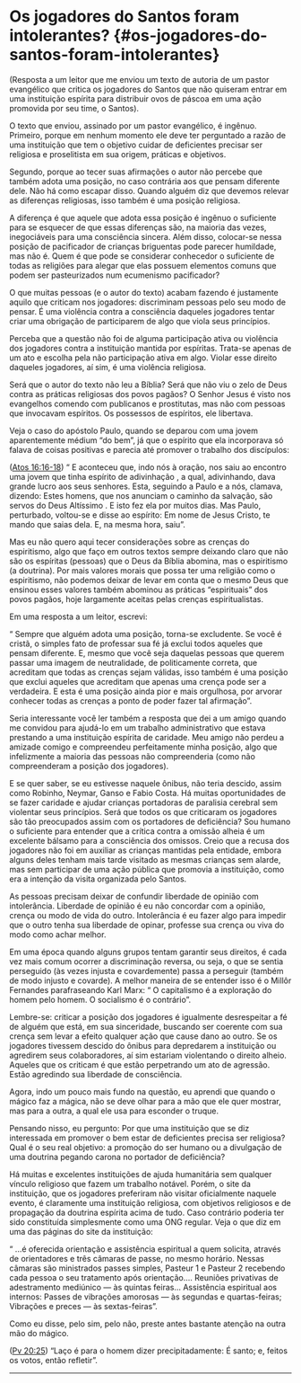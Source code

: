 # Os jogadores do Santos foram intolerantes? {#os-jogadores-do-santos-foram-intolerantes}

(Resposta a um leitor que me enviou um texto de autoria de um pastor evangélico que critica os jogadores do Santos que não quiseram entrar em uma instituição espírita para distribuir ovos de páscoa em uma ação promovida por seu time, o Santos).

O texto que enviou, assinado por um pastor evangélico, é ingênuo. Primeiro, porque em nenhum momento ele deve ter perguntado a razão de uma instituição que tem o objetivo cuidar de deficientes precisar ser religiosa e proselitista em sua origem, práticas e objetivos.

Segundo, porque ao tecer suas afirmações o autor não percebe que também adota uma posição, no caso contrária aos que pensam diferente dele. Não há como escapar disso. Quando alguém diz que devemos relevar as diferenças religiosas, isso também é uma posição religiosa.

A diferença é que aquele que adota essa posição é ingênuo o suficiente para se esquecer de que essas diferenças são, na maioria das vezes, inegociáveis para uma consciência sincera. Além disso, colocar-se nessa posição de pacificador de crianças briguentas pode parecer humildade, mas não é. Quem é que pode se considerar conhecedor o suficiente de todas as religiões para alegar que elas possuem elementos comuns que podem ser pasteurizados num ecumenismo pacificador?

O que muitas pessoas (e o autor do texto) acabam fazendo é justamente aquilo que criticam nos jogadores: discriminam pessoas pelo seu modo de pensar. É uma violência contra a consciência daqueles jogadores tentar criar uma obrigação de participarem de algo que viola seus princípios.

Perceba que a questão não foi de alguma participação ativa ou violência dos jogadores contra a instituição mantida por espíritas. Trata-se apenas de um ato e escolha pela não participação ativa em algo. Violar esse direito daqueles jogadores, aí sim, é uma violência religiosa.

Será que o autor do texto não leu a Bíblia? Será que não viu o zelo de Deus contra as práticas religiosas dos povos pagãos? O Senhor Jesus é visto nos evangelhos comendo com publicanos e prostitutas, mas não com pessoas que invocavam espíritos. Os possessos de espíritos, ele libertava.

Veja o caso do apóstolo Paulo, quando se deparou com uma jovem aparentemente médium “do bem”, já que o espírito que ela incorporava só falava de coisas positivas e parecia até promover o trabalho dos discípulos:

([Atos 16:16-18](http://bibliaonline.com.br/acf/atos/16/16-18)) “ E aconteceu que, indo nós à oração, nos saiu ao encontro uma jovem que tinha espírito de adivinhação , a qual, adivinhando, dava grande lucro aos seus senhores. Esta, seguindo a Paulo e a nós, clamava, dizendo: Estes homens, que nos anunciam o caminho da salvação, são servos do Deus Altíssimo . E isto fez ela por muitos dias. Mas Paulo, perturbado, voltou-se e disse ao espírito: Em nome de Jesus Cristo, te mando que saias dela. E, na mesma hora, saiu”.

Mas eu não quero aqui tecer considerações sobre as crenças do espiritismo, algo que faço em outros textos sempre deixando claro que não são os espíritas (pessoas) que o Deus da Bíblia abomina, mas o espiritismo (a doutrina). Por mais valores morais que possa ter uma religião como o espiritismo, não podemos deixar de levar em conta que o mesmo Deus que ensinou esses valores também abominou as práticas “espirituais” dos povos pagãos, hoje largamente aceitas pelas crenças espiritualistas.

Em uma resposta a um leitor, escrevi:

“ Sempre que alguém adota uma posição, torna-se excludente. Se você é cristã, o simples fato de professar sua fé já exclui todos aqueles que pensam diferente. E, mesmo que você seja daquelas pessoas que querem passar uma imagem de neutralidade, de politicamente correta, que acreditam que todas as crenças sejam válidas, isso também é uma posição que exclui aqueles que acreditam que apenas uma crença pode ser a verdadeira. E esta é uma posição ainda pior e mais orgulhosa, por arvorar conhecer todas as crenças a ponto de poder fazer tal afirmação”.

Seria interessante você ler também a resposta que dei a um amigo quando me convidou para ajudá-lo em um trabalho administrativo que estava prestando a uma instituição espírita de caridade. Meu amigo não perdeu a amizade comigo e compreendeu perfeitamente minha posição, algo que infelizmente a maioria das pessoas não compreenderia (como não compreenderam a posição dos jogadores).

E se quer saber, se eu estivesse naquele ônibus, não teria descido, assim como Robinho, Neymar, Ganso e Fabio Costa. Há muitas oportunidades de se fazer caridade e ajudar crianças portadoras de paralisia cerebral sem violentar seus princípios. Será que todos os que criticaram os jogadores são tão preocupados assim com os portadores de deficiência? Sou humano o suficiente para entender que a crítica contra a omissão alheia é um excelente bálsamo para a consciência dos omissos. Creio que a recusa dos jogadores não foi em auxiliar as crianças mantidas pela entidade, embora alguns deles tenham mais tarde visitado as mesmas crianças sem alarde, mas sem participar de uma ação pública que promovia a instituição, como era a intenção da visita organizada pelo Santos.

As pessoas precisam deixar de confundir liberdade de opinião com intolerância. Liberdade de opinião é eu não concordar com a opinião, crença ou modo de vida do outro. Intolerância é eu fazer algo para impedir que o outro tenha sua liberdade de opinar, professe sua crença ou viva do modo como achar melhor.

Em uma época quando alguns grupos tentam garantir seus direitos, é cada vez mais comum ocorrer a discriminação reversa, ou seja, o que se sentia perseguido (às vezes injusta e covardemente) passa a perseguir (também de modo injusto e covarde). A melhor maneira de se entender isso é o Millôr Fernandes parafraseando Karl Marx: “ O capitalismo é a exploração do homem pelo homem. O socialismo é o contrário”.

Lembre-se: criticar a posição dos jogadores é igualmente desrespeitar a fé de alguém que está, em sua sinceridade, buscando ser coerente com sua crença sem levar a efeito qualquer ação que cause dano ao outro. Se os jogadores tivessem descido do ônibus para depredarem a instituição ou agredirem seus colaboradores, aí sim estariam violentando o direito alheio. Aqueles que os criticam é que estão perpetrando um ato de agressão. Estão agredindo sua liberdade de consciência.

Agora, indo um pouco mais fundo na questão, eu aprendi que quando o mágico faz a mágica, não se deve olhar para a mão que ele quer mostrar, mas para a outra, a qual ele usa para esconder o truque.

Pensando nisso, eu pergunto: Por que uma instituição que se diz interessada em promover o bem estar de deficientes precisa ser religiosa? Qual é o seu real objetivo: a promoção do ser humano ou a divulgação de uma doutrina pegando carona no portador de deficiência?

Há muitas e excelentes instituições de ajuda humanitária sem qualquer vínculo religioso que fazem um trabalho notável. Porém, o site da instituição, que os jogadores preferiram não visitar oficialmente naquele evento, é claramente uma instituição religiosa, com objetivos religiosos e de propagação da doutrina espírita acima de tudo. Caso contrário poderia ter sido constituída simplesmente como uma ONG regular. Veja o que diz em uma das páginas do site da instituição:

“ ...é oferecida orientação e assistência espiritual a quem solicita, através de orientadores e três câmaras de passe, no mesmo horário. Nessas câmaras são ministrados passes simples, Pasteur 1 e Pasteur 2 recebendo cada pessoa o seu tratamento após orientação.... Reuniões privativas de adestramento mediúnico — às quintas feiras... Assistência espiritual aos internos: Passes de vibrações amorosas — às segundas e quartas-feiras; Vibrações e preces — às sextas-feiras”.

Como eu disse, pelo sim, pelo não, preste antes bastante atenção na outra mão do mágico.

([Pv 20:25](http://bibliaonline.com.br/acf/pv/20/25)) “Laço é para o homem dizer precipitadamente: É santo; e, feitos os votos, então refletir”.

*****
